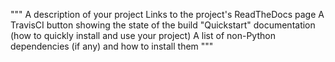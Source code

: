 """
A description of your project
Links to the project's ReadTheDocs page
A TravisCI button showing the state of the build
"Quickstart" documentation (how to quickly install and use your project)
A list of non-Python dependencies (if any) and how to install them
"""